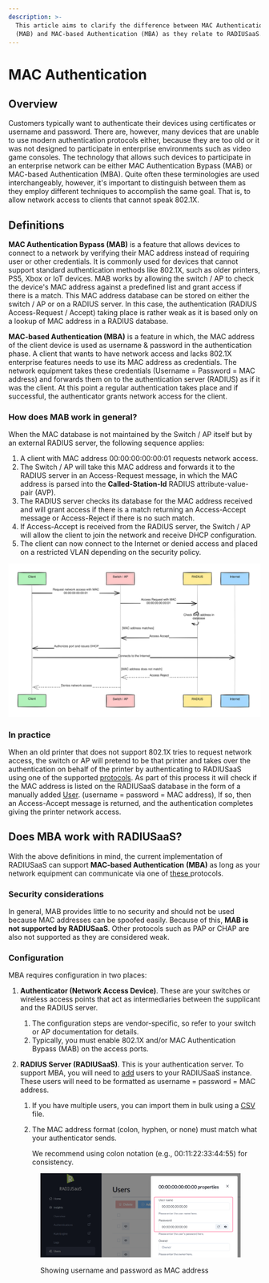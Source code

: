 ```yaml
---
description: >-
  This article aims to clarify the difference between MAC Authentication Bypass
  (MAB) and MAC-based Authentication (MBA) as they relate to RADIUSaaS.
---
```


# MAC Authentication

## Overview

Customers typically want to authenticate their devices using certificates or username and password. There are, however, many devices that are unable to use modern authentication protocols either, because they are too old or it was not designed to participate in enterprise environments such as video game consoles. The technology that allows such devices to participate in an enterprise network can be either MAC Authentication Bypass (MAB) or MAC-based Authentication (MBA). Quite often these terminologies are used interchangeably, however, it's important to distinguish between them as they employ different techniques to accomplish the same goal. That is, to allow network access to clients that cannot speak 802.1X.

## Definitions

**MAC Authentication Bypass (MAB)** is a feature that allows devices to connect to a network by verifying their MAC address instead of requiring user or other credentials. It is commonly used for devices that cannot support standard authentication methods like 802.1X, such as older printers, PS5, Xbox or IoT devices. MAB works by allowing the switch / AP to check the device's MAC address against a predefined list and grant access if there is a match. This MAC address database can be stored on either the switch / AP or on a RADIUS server. In this case, the authentication (RADIUS Access-Request / Accept) taking place is rather weak as it is based only on a lookup of MAC address in a RADIUS database.&#x20;

**MAC-based Authentication (MBA)** is a feature in which, the MAC address of the client device is used as username & password in the authentication phase. A client that wants to have network access and lacks 802.1X enterprise features needs to use its MAC address as credentials. The network equipment takes these credentials (Username = Password = MAC address) and forwards them on to the authentication server (RADIUS) as if it was the client. At this point a regular authentication takes place and if successful, the authenticator grants network access for the client.&#x20;

### How does MAB work in general?

When the MAC database is not maintained by the Switch / AP itself but by an external RADIUS server, the following sequence applies:

1. A client with MAC address 00:00:00:00:00:01 requests network access.
2. The Switch / AP will take this MAC address and forwards it to the RADIUS server in an Access-Request message, in which the MAC address is parsed into the **Called-Station-Id** RADIUS attribute-value-pair (AVP).
3. The RADIUS server checks its database for the MAC address received and will grant access if there is a match returning an Access-Accept message or Access-Reject if there is no such match.&#x20;
4. If Access-Accept is received from the RADIUS server, the Switch / AP will allow the client to join the network and receive DHCP configuration.&#x20;
5. The client can now connect to the Internet or denied access and placed on a restricted VLAN depending on the security policy.&#x20;

<img src="../../.gitbook/assets/file.excalidraw (3) (1).svg" alt="" class="gitbook-drawing">

### In practice

When an old printer that does not support 802.1X tries to request network access, the switch or AP will pretend to be that printer and takes over the authentication on behalf of the printer by authenticating to RADIUSaaS using one of the supported [protocols](https://docs.radiusaas.com/admin-portal/users#protocols). As part of this process it will check if the MAC address is listed on the RADIUSaaS database in the form of a manually added [User](../../admin-portal/users.md). (username = password = MAC address), If so, then an Access-Accept message is returned, and the authentication completes giving the printer network access.

## Does MBA work with RADIUSaaS?

With the above definitions in mind, the current implementation of RADIUSaaS can support **MAC-based Authentication** **(MBA)** as long as your network equipment can communicate via one of [these ](https://docs.radiusaas.com/admin-portal/users#protocols)protocols.&#x20;

### Security considerations

In general, MAB provides little to no security and should not be used because MAC addresses can be spoofed easily. Because of this, **MAB is not supported by RADIUSaaS**. Other protocols such as PAP or CHAP are also not supported as they are considered weak.

### Configuration

MBA requires configuration in two places:&#x20;

1. **Authenticator (Network Access Device)**. These are your switches or wireless access points that act as intermediaries between the supplicant and the RADIUS server.
   1. The configuration steps are vendor-specific, so refer to your switch or AP documentation for details.
   2. Typically, you must enable 802.1X and/or MAC Authentication Bypass (MAB) on the access ports.
2.  **RADIUS Server (RADIUSaaS)**. This is your authentication server. To support MBA, you will need to [add](../../admin-portal/users.md#add) users to your RADIUSaaS instance. These users will need to be formatted as username = password = MAC address.&#x20;

    1. If you have multiple users, you can import them in bulk using a [CSV](../../admin-portal/users.md#csv-import) file.&#x20;
    2.  The MAC address format (colon, hyphen, or none) must match what your authenticator sends.

        We recommend using colon notation (e.g., 00:11:22:33:44:55) for consistency.&#x20;

    <figure><img src="../../../.gitbook/assets/image (465).png" alt=""><figcaption><p>Showing username and password as MAC address</p></figcaption></figure>

